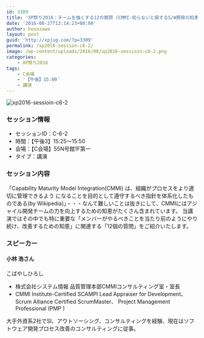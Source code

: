 ```yaml
---
id: 3309
title: 'XP祭り2016：チームを強くする12の質問 (CMMI-知らないと損するS/W開発の知恵袋) (小林 浩さん)'
date: '2016-08-27T13:14:23+00:00'
author: hosozawa
layout: post
guid: 'http://xpjug.com/?p=3309'
permalink: /xp2016-session-c6-2/
image: /wp-content/uploads/2016/08/xp2016-sessioin-c6-2.png
categories:
    - XP祭り2016
tags:
    - C会場
    - '【午後】15:00'
    - 講演
---
```


![xp2016-sessioin-c6-2](http://xpjug.com/wp-content/uploads/2016/08/xp2016-sessioin-c6-2.png)

### セッション情報

- セッションID：C-6-2
- 時間：【午後3】15:25～15:50
- 会場：【C会場】55N号館1F第一
- タイプ：講演

### セッション内容

「Capability Maturity Model Integration(CMMI) は、組織がプロセスをより適切に管理できるよう になることを目的として遵守するべき指針を体系化したものである(by Wikipedia)」・・・なんて難しいことは抜きにして、CMMIにはアジャイル開発チームの力を向上するための知恵がたくさん含まれています。 当講演ではその中でも特に重要な「メンバーがやるべきことを当たり前のようにやり続け、改善するための知恵」に関連する「12個の質問」をご紹介いたします。

### スピーカー

#### 小林 浩さん

こばやしひろし

- 株式会社システム情報 品質管理本部CMMIコンサルティング室・室長
- CMMI Institute-Certified SCAMPI Lead Appraiser for Development、 Scrum Alliance Certified ScrumMaster、 Project Management Professional (PMP )

大手外資系2社でSI、アウトソーシング、<wbr></wbr>コンサルティングを経験、<wbr></wbr>現在はソフトウェア開発プロセス改善のコンサルティングに従事。